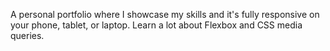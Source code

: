 A personal portfolio where I showcase my skills and it's fully responsive on your phone, tablet, or laptop. Learn a lot about Flexbox and CSS media queries.
